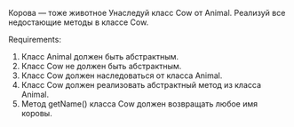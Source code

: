 Корова — тоже животное
Унаследуй класс Cow от Animal.
Реализуй все недостающие методы в классе Cow.


Requirements:
1. Класс Animal должен быть абстрактным.
2. Класс Cow не должен быть абстрактным.
3. Класс Cow должен наследоваться от класса Animal.
4. Класс Cow должен реализовать абстрактный метод из класса Animal.
5. Метод getName() класса Cow должен возвращать любое имя коровы.
